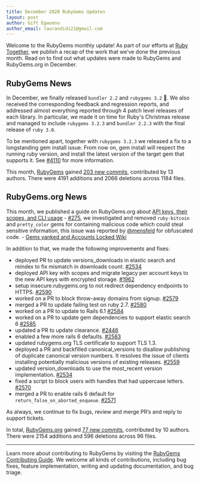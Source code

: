 ```yaml
---
title: December 2020 RubyGems Updates
layout: post
author: Gift Egwuenu
author_email: laurandidi21@gmail.com
---
```


Welcome to the RubyGems monthly update! As part of our efforts at [Ruby Together](http://rubytogether.org/), we publish a recap of the work that we’ve done the previous month. Read on to find out what updates were made to RubyGems and RubyGems.org in December.

## RubyGems News

In December, we finally released `bundler 2.2` and `rubygems 3.2` 🎉. We also received the corresponding feedback and regression reports, and addressed almost everything reported through 4 patch level releases of each library. In particular, we made it on time for Ruby's Christmas release and managed to include `rubygems 3.2.3` and `bundler 2.2.3` with the final release of `ruby 3.0`.

To be mentioned apart, together with `rubygems 3.2.3` we released a fix to a longstanding gem install issue. From now on, gem install will respect the running ruby version, and install the latest version of the target gem that supports it. See [#4110](https://github.com/rubygems/rubygems/pulls/4110) for more information.

This month, [RubyGems](https://github.com/rubygems/rubygems) gained [203 new commits](https://github.com/rubygems/rubygems.org/compare/master@%7B2020-12-01%7D...master@%7B2020-12-21%7D), contributed by 13 authors. There were 4191 additions and 2066 deletions across 1184 files.

## RubyGems.org News

This month, we published a guide on RubyGems.org about [API keys, their scopes, and CLI usage](https://guides.rubygems.org/api-key-scopes/) - [#275](https://github.com/rubygems/guides/pull/275), we investigated and removed `ruby-bitcoin` and `pretty_color` gems for  containing malicious code which could steal sensitive information, this issue was reported by [@mensfeld](https://github.com/mensfeld) for obfuscated code. - [Gems yanked and Accounts Locked Wiki](https://github.com/rubygems/rubygems.org/wiki/Gems-yanked-and-accounts-locked#14-dec-2020)

In addition to that, we made the following improvements and fixes:

* deployed PR to update versions_downloads in elastic search and reindex to fix mismatch in downloads count. [#2534](https://github.com/rubygems/rubygems.org/pull/2534)
* deployed API key with scopes and migrate legacy per account keys to the new API keys with encrypted storage. [#1962](https://github.com/rubygems/rubygems.org/pull/1962)
* setup insecure.rubygems.org to not redirect dependency endpoints to HTTPS. [#2590](https://github.com/rubygems/rubygems.org/pull/2590)
* worked on a PR to block throw-away domains from signup. [#2579](https://github.com/rubygems/rubygems.org/pull/2579)
* merged a PR to update failing test on ruby 2.7. [#2580](https://github.com/rubygems/rubygems.org/pull/2580)
* worked on a PR to update to Rails 6.1 [#2584](https://github.com/rubygems/rubygems.org/pull/2584)
* worked on a PR to update gem dependencies to support elastic search 6 [#2585](https://github.com/rubygems/rubygems.org/pull/2585)
* updated a PR to update clearance. [#2446](https://github.com/rubygems/rubygems.org/pull/2446)
* enabled a few more rails 6 defaults. [#2583](https://github.com/rubygems/rubygems.org/pull/2583)
* updated rubygems.org TLS certificate to support TLS 1.3.
* deployed a PR and backfilled canonical_versions to disallow publishing of duplicate canonical version numbers. It resolves the issue of clients installing potentially malicious versions of existing releases. [#2559](https://github.com/rubygems/rubygems.org/pull/2559)
* updated version_downloads to use the most_recent version implementation. [#2534](https://github.com/rubygems/rubygems.org/pull/2534)
* fixed a script to block users with handles that had uppercase letters. [#2570](https://github.com/rubygems/rubygems.org/pull/2570)
* merged a PR to enable rails 6 default for `return_false_on_aborted_enqueue`. [#2571](https://github.com/rubygems/rubygems.org/pull/2571)

As always, we continue to fix bugs, review and merge PR’s and reply to support tickets.

In total, [RubyGems.org](https://github.com/rubygems/rubygems.org) gained [77 new commits](https://github.com/rubygems/rubygems.org/compare/master@%7B2020-12-01%7D...master@%7B2020-12-31%7D), contributed by 10 authors. There were 2154 additions and 596 deletions across 96 files.

---

Learn more about contributing to RubyGems by visiting the [RubyGems Contributing Guide](https://github.com/rubygems/rubygems/blob/master/CONTRIBUTING.md#how-to-contribute). We welcome all kinds of contributions, including bug fixes, feature implementation, writing and updating documentation, and bug triage.

